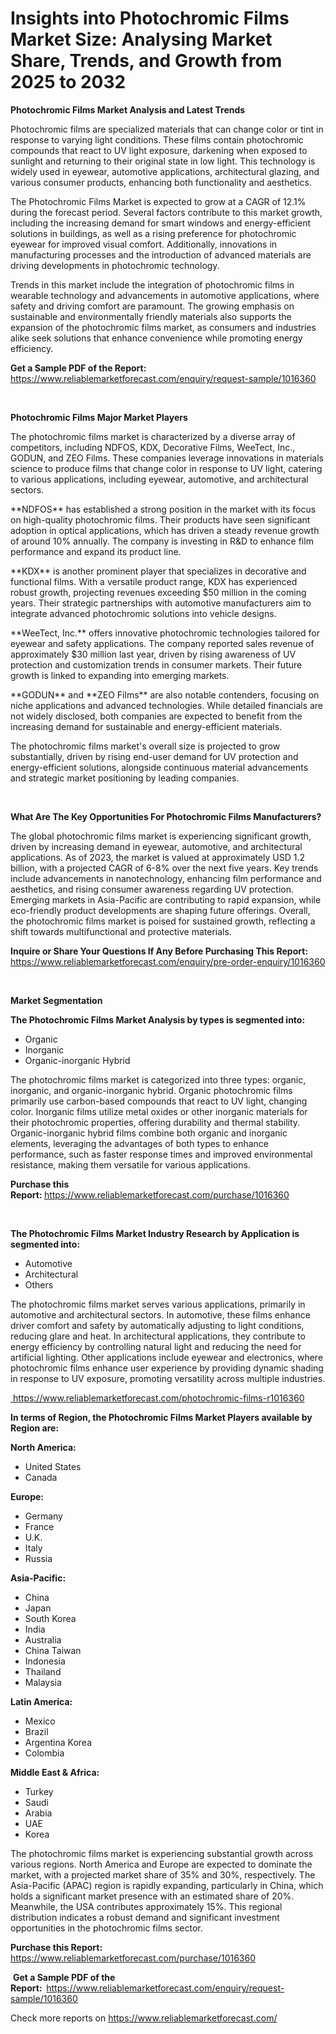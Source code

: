 <p><h1>Insights into Photochromic Films Market Size: Analysing Market Share, Trends, and Growth from 2025 to 2032</h1></p><p><strong>Photochromic Films Market Analysis and Latest Trends</strong></p>
<p><p>Photochromic films are specialized materials that can change color or tint in response to varying light conditions. These films contain photochromic compounds that react to UV light exposure, darkening when exposed to sunlight and returning to their original state in low light. This technology is widely used in eyewear, automotive applications, architectural glazing, and various consumer products, enhancing both functionality and aesthetics.</p><p>The Photochromic Films Market is expected to grow at a CAGR of 12.1% during the forecast period. Several factors contribute to this market growth, including the increasing demand for smart windows and energy-efficient solutions in buildings, as well as a rising preference for photochromic eyewear for improved visual comfort. Additionally, innovations in manufacturing processes and the introduction of advanced materials are driving developments in photochromic technology. </p><p>Trends in this market include the integration of photochromic films in wearable technology and advancements in automotive applications, where safety and driving comfort are paramount. The growing emphasis on sustainable and environmentally friendly materials also supports the expansion of the photochromic films market, as consumers and industries alike seek solutions that enhance convenience while promoting energy efficiency.</p></p>
<p><strong>Get a Sample PDF of the Report:&nbsp;</strong> <a href="https://www.reliablemarketforecast.com/enquiry/request-sample/1016360?utm_campaign=2235&utm_medium=2&utm_source=Github&utm_content=ia&utm_term=01042025&utm_id=photochromic-films">https://www.reliablemarketforecast.com/enquiry/request-sample/1016360</a></p>
<p>&nbsp;</p>
<p><strong>Photochromic Films Major Market Players</strong></p>
<p><p>The photochromic films market is characterized by a diverse array of competitors, including NDFOS, KDX, Decorative Films, WeeTect, Inc., GODUN, and ZEO Films. These companies leverage innovations in materials science to produce films that change color in response to UV light, catering to various applications, including eyewear, automotive, and architectural sectors.</p><p>**NDFOS** has established a strong position in the market with its focus on high-quality photochromic films. Their products have seen significant adoption in optical applications, which has driven a steady revenue growth of around 10% annually. The company is investing in R&D to enhance film performance and expand its product line.</p><p>**KDX** is another prominent player that specializes in decorative and functional films. With a versatile product range, KDX has experienced robust growth, projecting revenues exceeding $50 million in the coming years. Their strategic partnerships with automotive manufacturers aim to integrate advanced photochromic solutions into vehicle designs.</p><p>**WeeTect, Inc.** offers innovative photochromic technologies tailored for eyewear and safety applications. The company reported sales revenue of approximately $30 million last year, driven by rising awareness of UV protection and customization trends in consumer markets. Their future growth is linked to expanding into emerging markets.</p><p>**GODUN** and **ZEO Films** are also notable contenders, focusing on niche applications and advanced technologies. While detailed financials are not widely disclosed, both companies are expected to benefit from the increasing demand for sustainable and energy-efficient materials.</p><p>The photochromic films market's overall size is projected to grow substantially, driven by rising end-user demand for UV protection and energy-efficient solutions, alongside continuous material advancements and strategic market positioning by leading companies.</p></p>
<p>&nbsp;</p>
<p><strong>What Are The Key Opportunities For Photochromic Films Manufacturers?</strong></p>
<p><p>The global photochromic films market is experiencing significant growth, driven by increasing demand in eyewear, automotive, and architectural applications. As of 2023, the market is valued at approximately USD 1.2 billion, with a projected CAGR of 6-8% over the next five years. Key trends include advancements in nanotechnology, enhancing film performance and aesthetics, and rising consumer awareness regarding UV protection. Emerging markets in Asia-Pacific are contributing to rapid expansion, while eco-friendly product developments are shaping future offerings. Overall, the photochromic films market is poised for sustained growth, reflecting a shift towards multifunctional and protective materials.</p></p>
<p><strong>Inquire or Share Your Questions If Any Before Purchasing This Report:</strong> <a href="https://www.reliablemarketforecast.com/enquiry/pre-order-enquiry/1016360?utm_campaign=2235&utm_medium=2&utm_source=Github&utm_content=ia&utm_term=01042025&utm_id=photochromic-films">https://www.reliablemarketforecast.com/enquiry/pre-order-enquiry/1016360</a></p>
<p>&nbsp;</p>
<p><strong>Market Segmentation</strong></p>
<p><strong>The Photochromic Films Market Analysis by types is segmented into:</strong></p>
<p><ul><li>Organic</li><li>Inorganic</li><li>Organic-inorganic Hybrid</li></ul></p>
<p><p>The photochromic films market is categorized into three types: organic, inorganic, and organic-inorganic hybrid. Organic photochromic films primarily use carbon-based compounds that react to UV light, changing color. Inorganic films utilize metal oxides or other inorganic materials for their photochromic properties, offering durability and thermal stability. Organic-inorganic hybrid films combine both organic and inorganic elements, leveraging the advantages of both types to enhance performance, such as faster response times and improved environmental resistance, making them versatile for various applications.</p></p>
<p><strong>Purchase this Report:&nbsp;</strong><a href="https://www.reliablemarketforecast.com/purchase/1016360?utm_campaign=2235&utm_medium=2&utm_source=Github&utm_content=ia&utm_term=01042025&utm_id=photochromic-films">https://www.reliablemarketforecast.com/purchase/1016360</a></p>
<p>&nbsp;</p>
<p><strong>The Photochromic Films Market Industry Research by Application is segmented into:</strong></p>
<p><ul><li>Automotive</li><li>Architectural</li><li>Others</li></ul></p>
<p><p>The photochromic films market serves various applications, primarily in automotive and architectural sectors. In automotive, these films enhance driver comfort and safety by automatically adjusting to light conditions, reducing glare and heat. In architectural applications, they contribute to energy efficiency by controlling natural light and reducing the need for artificial lighting. Other applications include eyewear and electronics, where photochromic films enhance user experience by providing dynamic shading in response to UV exposure, promoting versatility across multiple industries.</p></p>
<p><a href="https://www.reliablemarketforecast.com/photochromic-films-r1016360?utm_campaign=2235&utm_medium=2&utm_source=Github&utm_content=ia&utm_term=01042025&utm_id=photochromic-films">&nbsp;https://www.reliablemarketforecast.com/photochromic-films-r1016360</a></p>
<p><strong>In terms of Region, the Photochromic Films Market Players available by Region are:</strong></p>
<p>
    <p> <strong> North America: </strong>
        <ul>
            <li>United States</li>
            <li>Canada</li>
        </ul>
        </p> 
    <p> <strong> Europe: </strong>
        <ul>
            <li>Germany</li>
            <li>France</li>
            <li>U.K.</li>
            <li>Italy</li>
            <li>Russia</li>
        </ul>
        </p> 
    <p> <strong> Asia-Pacific: </strong>
        <ul>
            <li>China</li>
            <li>Japan</li>
            <li>South Korea</li>
            <li>India</li>
            <li>Australia</li>
            <li>China Taiwan</li>
            <li>Indonesia</li>
            <li>Thailand</li>
            <li>Malaysia</li>
        </ul>
        </p> 
    <p> <strong> Latin America: </strong>
        <ul>
            <li>Mexico</li>
            <li>Brazil</li>
            <li>Argentina Korea</li>
            <li>Colombia</li>
        </ul>
        </p> 
    <p> <strong> Middle East & Africa: </strong>
        <ul>
            <li>Turkey</li>
            <li>Saudi</li>
            <li>Arabia</li>
            <li>UAE</li>
            <li>Korea</li>
        </ul>
    </p>
    </p>
<p><p>The photochromic films market is experiencing substantial growth across various regions. North America and Europe are expected to dominate the market, with a projected market share of 35% and 30%, respectively. The Asia-Pacific (APAC) region is rapidly expanding, particularly in China, which holds a significant market presence with an estimated share of 20%. Meanwhile, the USA contributes approximately 15%. This regional distribution indicates a robust demand and significant investment opportunities in the photochromic films sector.</p></p>
<p><strong>Purchase this Report: </strong><a href="https://www.reliablemarketforecast.com/purchase/1016360?utm_campaign=2235&utm_medium=2&utm_source=Github&utm_content=ia&utm_term=01042025&utm_id=photochromic-films">https://www.reliablemarketforecast.com/purchase/1016360</a></p>
<p>&nbsp;<strong>Get a Sample PDF of the Report:&nbsp;&nbsp;</strong><a href="https://www.reliablemarketforecast.com/enquiry/request-sample/1016360?utm_campaign=2235&utm_medium=2&utm_source=Github&utm_content=ia&utm_term=01042025&utm_id=photochromic-films">https://www.reliablemarketforecast.com/enquiry/request-sample/1016360</a></p>
<p><strong></strong></p>
<p>Check more reports on <a href="https://www.reliablemarketforecast.com/?utm_campaign=2235&utm_medium=2&utm_source=Github&utm_content=ia&utm_term=01042025&utm_id=photochromic-films">https://www.reliablemarketforecast.com/</a></p>